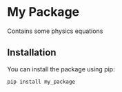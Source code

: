 # My Package

Contains some physics equations

## Installation

You can install the package using pip:

```bash
pip install my_package
```

